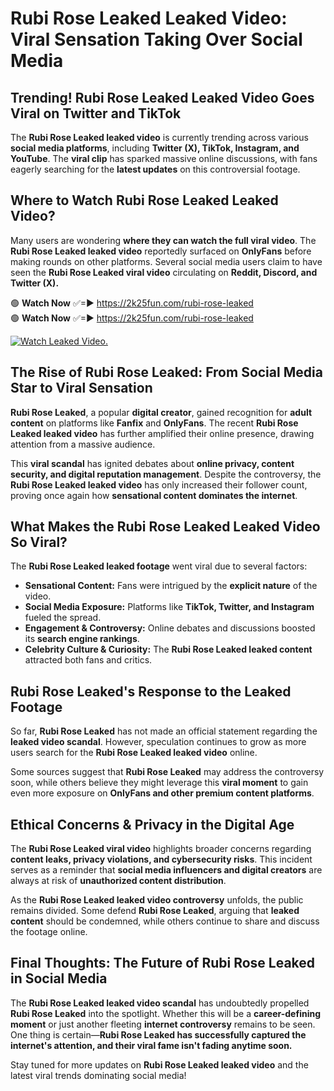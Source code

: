 # Rubi Rose Leaked Leaked Video: Viral Sensation Taking Over Social Media

## **Trending! Rubi Rose Leaked Leaked Video Goes Viral on Twitter and TikTok**
The **Rubi Rose Leaked leaked video** is currently trending across various **social media platforms**, including **Twitter (X), TikTok, Instagram, and YouTube**. The **viral clip** has sparked massive online discussions, with fans eagerly searching for the **latest updates** on this controversial footage.

## **Where to Watch Rubi Rose Leaked Leaked Video?**
Many users are wondering **where they can watch the full viral video**. The **Rubi Rose Leaked leaked video** reportedly surfaced on **OnlyFans** before making rounds on other platforms. Several social media users claim to have seen the **Rubi Rose Leaked viral video** circulating on **Reddit, Discord, and Twitter (X).**

🟢 **Watch Now** ✅=► https://2k25fun.com/rubi-rose-leaked  
🟢 **Watch Now** ✅=► https://2k25fun.com/rubi-rose-leaked  

[![Watch Leaked Video.](https://miro.medium.com/v2/resize:fit:828/format:webp/1*cilzJN44JGOrTw9NJCrNHA.gif "Watch Leaked Video")](https://2k25fun.com/rubi-rose-leaked)

## **The Rise of Rubi Rose Leaked: From Social Media Star to Viral Sensation**
**Rubi Rose Leaked**, a popular **digital creator**, gained recognition for **adult content** on platforms like **Fanfix** and **OnlyFans**. The recent **Rubi Rose Leaked leaked video** has further amplified their online presence, drawing attention from a massive audience.

This **viral scandal** has ignited debates about **online privacy, content security, and digital reputation management**. Despite the controversy, the **Rubi Rose Leaked leaked video** has only increased their follower count, proving once again how **sensational content dominates the internet**.

## **What Makes the Rubi Rose Leaked Leaked Video So Viral?**
The **Rubi Rose Leaked leaked footage** went viral due to several factors:
- **Sensational Content:** Fans were intrigued by the **explicit nature** of the video.
- **Social Media Exposure:** Platforms like **TikTok, Twitter, and Instagram** fueled the spread.
- **Engagement & Controversy:** Online debates and discussions boosted its **search engine rankings**.
- **Celebrity Culture & Curiosity:** The **Rubi Rose Leaked leaked content** attracted both fans and critics.

## **Rubi Rose Leaked's Response to the Leaked Footage**
So far, **Rubi Rose Leaked** has not made an official statement regarding the **leaked video scandal**. However, speculation continues to grow as more users search for the **Rubi Rose Leaked leaked video** online.

Some sources suggest that **Rubi Rose Leaked** may address the controversy soon, while others believe they might leverage this **viral moment** to gain even more exposure on **OnlyFans and other premium content platforms**.

## **Ethical Concerns & Privacy in the Digital Age**
The **Rubi Rose Leaked viral video** highlights broader concerns regarding **content leaks, privacy violations, and cybersecurity risks**. This incident serves as a reminder that **social media influencers and digital creators** are always at risk of **unauthorized content distribution**.

As the **Rubi Rose Leaked leaked video controversy** unfolds, the public remains divided. Some defend **Rubi Rose Leaked**, arguing that **leaked content** should be condemned, while others continue to share and discuss the footage online.

## **Final Thoughts: The Future of Rubi Rose Leaked in Social Media**
The **Rubi Rose Leaked leaked video scandal** has undoubtedly propelled **Rubi Rose Leaked** into the spotlight. Whether this will be a **career-defining moment** or just another fleeting **internet controversy** remains to be seen. One thing is certain—**Rubi Rose Leaked has successfully captured the internet's attention, and their viral fame isn't fading anytime soon.**

Stay tuned for more updates on **Rubi Rose Leaked leaked video** and the latest viral trends dominating social media!